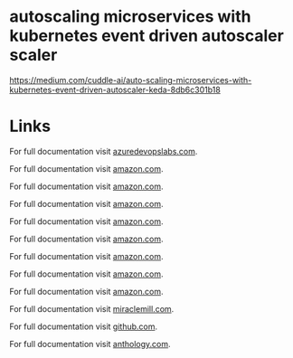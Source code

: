 # autoscaling microservices with kubernetes event driven autoscaler scaler
https://medium.com/cuddle-ai/auto-scaling-microservices-with-kubernetes-event-driven-autoscaler-keda-8db6c301b18


# Links

For full documentation visit [azuredevopslabs.com](https://azuredevopslabs.com/labs/vstsextend/selenium/). 

For full documentation visit [amazon.com](https://aws.amazon.com/blogs/startups/infinite-scaling-of-selenium-ui-tests-using-aws-lambda/). 

For full documentation visit [amazon.com](https://aws.amazon.com/blogs/devops/serverless-ui-testing-using-selenium-aws-lambda-aws-fargate-and-aws-developer-tools/). 

For full documentation visit [amazon.com](https://aws.amazon.com/blogs/devops/). 

For full documentation visit [amazon.com](https://aws.amazon.com/blogs/devops/devops-with-serverless-jenkins-and-aws-cloud-development-kit-aws-cdk/). 

For full documentation visit [amazon.com](https://aws.amazon.com/blogs/devops/save-cost-and-improve-lambda-application-performance-with-proactive-insights-from-amazon-devops-guru/). 

For full documentation visit [amazon.com](https://aws.amazon.com/blogs/devops/ui-testing-at-scale-with-aws-lambda/). 

For full documentation visit [amazon.com](https://aws.amazon.com/device-farm/). 

For full documentation visit [amazon.com](https://docs.aws.amazon.com/devicefarm/latest/testgrid/what-is-testgrid.html). 

For full documentation visit [miraclemill.com](https://miraclemill.com/insights/automatic-web-ui-testing-in-aws/).

For full documentation visit [github.com](https://github.com/blackboard/lambda-selenium). 

For full documentation visit [anthology.com](https://docs.anthology.com/lambda-selenium/java-tutorial.html). 
